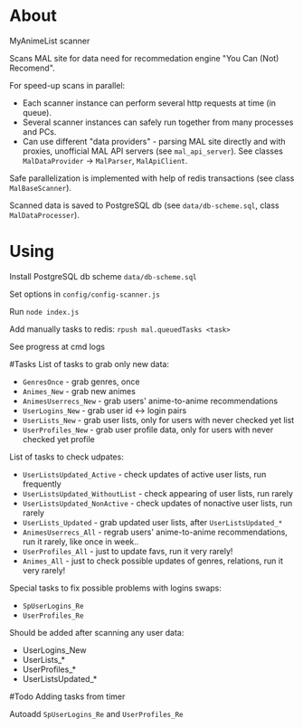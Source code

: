 # About
MyAnimeList scanner

Scans MAL site for data need for recommedation engine "You Can (Not) Recomend".

For speed-up scans in parallel:

- Each scanner instance can perform several http requests at time (in queue).
- Several scanner instances can safely run together from many processes and PCs.
- Can use different "data providers" - parsing MAL site directly and with proxies, unofficial MAL API servers (see `mal_api_server`). See classes `MalDataProvider` -> `MalParser`, `MalApiClient`.

Safe parallelization is implemented with help of redis transactions (see class `MalBaseScanner`).

Scanned data is saved to PostgreSQL db (see `data/db-scheme.sql`, class `MalDataProcesser`).

# Using
Install PostgreSQL db scheme `data/db-scheme.sql`

Set options in `config/config-scanner.js`

Run `node index.js`

Add manually tasks to redis: `rpush mal.queuedTasks <task>`

See progress at cmd logs

#Tasks
List of tasks to grab only new data:

- `GenresOnce` - grab genres, once
- `Animes_New` - grab new animes
- `AnimesUserrecs_New` - grab users' anime-to-anime recommendations
- `UserLogins_New` - grab user id <-> login pairs
- `UserLists_New` - grab user lists, only for users with never checked yet list
- `UserProfiles_New` - grab user profile data, only for users with never checked yet profile

List of tasks to check udpates:

- `UserListsUpdated_Active` - check updates of active user lists, run frequently
- `UserListsUpdated_WithoutList` - check appearing of user lists, run rarely
- `UserListsUpdated_NonActive` - check updates of nonactive user lists, run rarely
- `UserLists_Updated` - grab updated user lists, after `UserListsUpdated_*`
- `AnimesUserrecs_All` - regrab users' anime-to-anime recommendations, run it rarely, like once in week..
- `UserProfiles_All` - just to update favs, run it very rarely!
- `Animes_All` - just to check possible updates of genres, relations, run it very rarely!

Special tasks to fix possible problems with logins swaps:

- `SpUserLogins_Re`
- `UserProfiles_Re`

Should be added after scanning any user data:

- UserLogins_New
- UserLists_*
- UserProfiles_*
- UserListsUpdated_*

#Todo
Adding tasks from timer

Autoadd `SpUserLogins_Re` and `UserProfiles_Re`